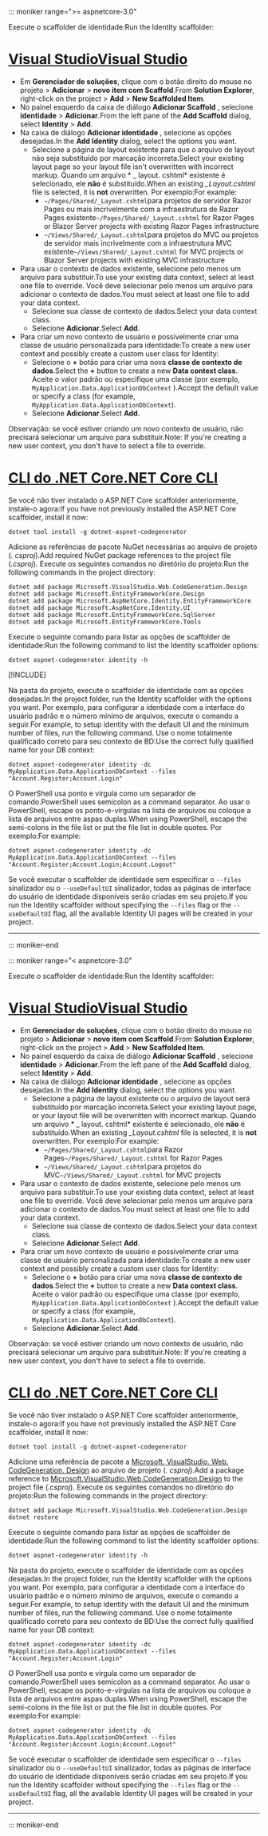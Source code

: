 ::: moniker range=">= aspnetcore-3.0"

<span data-ttu-id="126f7-101">Execute o scaffolder de identidade:</span><span class="sxs-lookup"><span data-stu-id="126f7-101">Run the Identity scaffolder:</span></span>

# <a name="visual-studio"></a>[<span data-ttu-id="126f7-102">Visual Studio</span><span class="sxs-lookup"><span data-stu-id="126f7-102">Visual Studio</span></span>](#tab/visual-studio)

* <span data-ttu-id="126f7-103">Em **Gerenciador de soluções**, clique com o botão direito do mouse no projeto > **Adicionar** > **novo item com Scaffold**.</span><span class="sxs-lookup"><span data-stu-id="126f7-103">From **Solution Explorer**, right-click on the project > **Add** > **New Scaffolded Item**.</span></span>
* <span data-ttu-id="126f7-104">No painel esquerdo da caixa de diálogo **Adicionar Scaffold** , selecione **identidade** > **Adicionar**.</span><span class="sxs-lookup"><span data-stu-id="126f7-104">From the left pane of the **Add Scaffold** dialog, select **Identity** > **Add**.</span></span>
* <span data-ttu-id="126f7-105">Na caixa de diálogo **Adicionar identidade** , selecione as opções desejadas.</span><span class="sxs-lookup"><span data-stu-id="126f7-105">In the **Add Identity** dialog, select the options you want.</span></span>
  * <span data-ttu-id="126f7-106">Selecione a página de layout existente para que o arquivo de layout não seja substituído por marcação incorreta.</span><span class="sxs-lookup"><span data-stu-id="126f7-106">Select your existing layout page so your layout file isn't overwritten with incorrect markup.</span></span> <span data-ttu-id="126f7-107">Quando um arquivo \* \_ layout. cshtml\* existente é selecionado, ele **não** é substituído.</span><span class="sxs-lookup"><span data-stu-id="126f7-107">When an existing *\_Layout.cshtml* file is selected, it is **not** overwritten.</span></span> <span data-ttu-id="126f7-108">Por exemplo:</span><span class="sxs-lookup"><span data-stu-id="126f7-108">For example:</span></span>
    * <span data-ttu-id="126f7-109">`~/Pages/Shared/_Layout.cshtml`para projetos de servidor Razor Pages ou mais incrivelmente com a infraestrutura de Razor Pages existente</span><span class="sxs-lookup"><span data-stu-id="126f7-109">`~/Pages/Shared/_Layout.cshtml` for Razor Pages or Blazor Server projects with existing Razor Pages infrastructure</span></span>
    * <span data-ttu-id="126f7-110">`~/Views/Shared/_Layout.cshtml`para projetos do MVC ou projetos de servidor mais incrivelmente com a infraestrutura MVC existente</span><span class="sxs-lookup"><span data-stu-id="126f7-110">`~/Views/Shared/_Layout.cshtml` for MVC projects or Blazor Server projects with existing MVC infrastructure</span></span>
* <span data-ttu-id="126f7-111">Para usar o contexto de dados existente, selecione pelo menos um arquivo para substituir.</span><span class="sxs-lookup"><span data-stu-id="126f7-111">To use your existing data context, select at least one file to override.</span></span> <span data-ttu-id="126f7-112">Você deve selecionar pelo menos um arquivo para adicionar o contexto de dados.</span><span class="sxs-lookup"><span data-stu-id="126f7-112">You must select at least one file to add your data context.</span></span>
  * <span data-ttu-id="126f7-113">Selecione sua classe de contexto de dados.</span><span class="sxs-lookup"><span data-stu-id="126f7-113">Select your data context class.</span></span>
  * <span data-ttu-id="126f7-114">Selecione **Adicionar**.</span><span class="sxs-lookup"><span data-stu-id="126f7-114">Select **Add**.</span></span>
* <span data-ttu-id="126f7-115">Para criar um novo contexto de usuário e possivelmente criar uma classe de usuário personalizada para identidade:</span><span class="sxs-lookup"><span data-stu-id="126f7-115">To create a new user context and possibly create a custom user class for Identity:</span></span>
  * <span data-ttu-id="126f7-116">Selecione o **+** botão para criar uma nova **classe de contexto de dados**.</span><span class="sxs-lookup"><span data-stu-id="126f7-116">Select the **+** button to create a new **Data context class**.</span></span> <span data-ttu-id="126f7-117">Aceite o valor padrão ou especifique uma classe (por exemplo, `MyApplication.Data.ApplicationDbContext` ).</span><span class="sxs-lookup"><span data-stu-id="126f7-117">Accept the default value or specify a class (for example, `MyApplication.Data.ApplicationDbContext`).</span></span>
  * <span data-ttu-id="126f7-118">Selecione **Adicionar**.</span><span class="sxs-lookup"><span data-stu-id="126f7-118">Select **Add**.</span></span>

<span data-ttu-id="126f7-119">Observação: se você estiver criando um novo contexto de usuário, não precisará selecionar um arquivo para substituir.</span><span class="sxs-lookup"><span data-stu-id="126f7-119">Note: If you're creating a new user context, you don't have to select a file to override.</span></span>

# <a name="net-core-cli"></a>[<span data-ttu-id="126f7-120">CLI do .NET Core</span><span class="sxs-lookup"><span data-stu-id="126f7-120">.NET Core CLI</span></span>](#tab/netcore-cli)

<span data-ttu-id="126f7-121">Se você não tiver instalado o ASP.NET Core scaffolder anteriormente, instale-o agora:</span><span class="sxs-lookup"><span data-stu-id="126f7-121">If you have not previously installed the ASP.NET Core scaffolder, install it now:</span></span>

```dotnetcli
dotnet tool install -g dotnet-aspnet-codegenerator
```

<span data-ttu-id="126f7-122">Adicione as referências de pacote NuGet necessárias ao arquivo de projeto (*. csproj*).</span><span class="sxs-lookup"><span data-stu-id="126f7-122">Add required NuGet package references to the project file (*.csproj*).</span></span> <span data-ttu-id="126f7-123">Execute os seguintes comandos no diretório do projeto:</span><span class="sxs-lookup"><span data-stu-id="126f7-123">Run the following commands in the project directory:</span></span>

```dotnetcli
dotnet add package Microsoft.VisualStudio.Web.CodeGeneration.Design
dotnet add package Microsoft.EntityFrameworkCore.Design
dotnet add package Microsoft.AspNetCore.Identity.EntityFrameworkCore
dotnet add package Microsoft.AspNetCore.Identity.UI
dotnet add package Microsoft.EntityFrameworkCore.SqlServer
dotnet add package Microsoft.EntityFrameworkCore.Tools
```

<span data-ttu-id="126f7-124">Execute o seguinte comando para listar as opções de scaffolder de identidade:</span><span class="sxs-lookup"><span data-stu-id="126f7-124">Run the following command to list the Identity scaffolder options:</span></span>

```dotnetcli
dotnet aspnet-codegenerator identity -h
```

[!INCLUDE[](~/includes/scaffoldTFM.md)]

<span data-ttu-id="126f7-125">Na pasta do projeto, execute o scaffolder de identidade com as opções desejadas.</span><span class="sxs-lookup"><span data-stu-id="126f7-125">In the project folder, run the Identity scaffolder with the options you want.</span></span> <span data-ttu-id="126f7-126">Por exemplo, para configurar a identidade com a interface do usuário padrão e o número mínimo de arquivos, execute o comando a seguir.</span><span class="sxs-lookup"><span data-stu-id="126f7-126">For example, to setup identity with the default UI and the minimum number of files, run the following command.</span></span> <span data-ttu-id="126f7-127">Use o nome totalmente qualificado correto para seu contexto de BD:</span><span class="sxs-lookup"><span data-stu-id="126f7-127">Use the correct fully qualified name for your DB context:</span></span>

```dotnetcli
dotnet aspnet-codegenerator identity -dc MyApplication.Data.ApplicationDbContext --files "Account.Register;Account.Login"
```

<span data-ttu-id="126f7-128">O PowerShell usa ponto e vírgula como um separador de comando.</span><span class="sxs-lookup"><span data-stu-id="126f7-128">PowerShell uses semicolon as a command separator.</span></span> <span data-ttu-id="126f7-129">Ao usar o PowerShell, escape os ponto-e-vírgulas na lista de arquivos ou coloque a lista de arquivos entre aspas duplas.</span><span class="sxs-lookup"><span data-stu-id="126f7-129">When using PowerShell, escape the semi-colons in the file list or put the file list in double quotes.</span></span> <span data-ttu-id="126f7-130">Por exemplo:</span><span class="sxs-lookup"><span data-stu-id="126f7-130">For example:</span></span>

```dotnetcli
dotnet aspnet-codegenerator identity -dc MyApplication.Data.ApplicationDbContext --files "Account.Register;Account.Login;Account.Logout"
```

<span data-ttu-id="126f7-131">Se você executar o scaffolder de identidade sem especificar o `--files` sinalizador ou o `--useDefaultUI` sinalizador, todas as páginas de interface do usuário de identidade disponíveis serão criadas em seu projeto.</span><span class="sxs-lookup"><span data-stu-id="126f7-131">If you run the Identity scaffolder without specifying the `--files` flag or the `--useDefaultUI` flag, all the available Identity UI pages will be created in your project.</span></span>

---

::: moniker-end

::: moniker range="< aspnetcore-3.0"

<span data-ttu-id="126f7-132">Execute o scaffolder de identidade:</span><span class="sxs-lookup"><span data-stu-id="126f7-132">Run the Identity scaffolder:</span></span>

# <a name="visual-studio"></a>[<span data-ttu-id="126f7-133">Visual Studio</span><span class="sxs-lookup"><span data-stu-id="126f7-133">Visual Studio</span></span>](#tab/visual-studio)

* <span data-ttu-id="126f7-134">Em **Gerenciador de soluções**, clique com o botão direito do mouse no projeto > **Adicionar** > **novo item com Scaffold**.</span><span class="sxs-lookup"><span data-stu-id="126f7-134">From **Solution Explorer**, right-click on the project > **Add** > **New Scaffolded Item**.</span></span>
* <span data-ttu-id="126f7-135">No painel esquerdo da caixa de diálogo **Adicionar Scaffold** , selecione **identidade** > **Adicionar**.</span><span class="sxs-lookup"><span data-stu-id="126f7-135">From the left pane of the **Add Scaffold** dialog, select **Identity** > **Add**.</span></span>
* <span data-ttu-id="126f7-136">Na caixa de diálogo **Adicionar identidade** , selecione as opções desejadas.</span><span class="sxs-lookup"><span data-stu-id="126f7-136">In the **Add Identity** dialog, select the options you want.</span></span>
  * <span data-ttu-id="126f7-137">Selecione a página de layout existente ou o arquivo de layout será substituído por marcação incorreta.</span><span class="sxs-lookup"><span data-stu-id="126f7-137">Select your existing layout page, or your layout file will be overwritten with incorrect markup.</span></span> <span data-ttu-id="126f7-138">Quando um arquivo \* \_ layout. cshtml\* existente é selecionado, ele **não** é substituído.</span><span class="sxs-lookup"><span data-stu-id="126f7-138">When an existing *\_Layout.cshtml* file is selected, it is **not** overwritten.</span></span> <span data-ttu-id="126f7-139">Por exemplo:</span><span class="sxs-lookup"><span data-stu-id="126f7-139">For example:</span></span>
    * <span data-ttu-id="126f7-140">`~/Pages/Shared/_Layout.cshtml`para Razor Pages</span><span class="sxs-lookup"><span data-stu-id="126f7-140">`~/Pages/Shared/_Layout.cshtml` for Razor Pages</span></span>
    * <span data-ttu-id="126f7-141">`~/Views/Shared/_Layout.cshtml`para projetos do MVC</span><span class="sxs-lookup"><span data-stu-id="126f7-141">`~/Views/Shared/_Layout.cshtml` for MVC projects</span></span>
* <span data-ttu-id="126f7-142">Para usar o contexto de dados existente, selecione pelo menos um arquivo para substituir.</span><span class="sxs-lookup"><span data-stu-id="126f7-142">To use your existing data context, select at least one file to override.</span></span> <span data-ttu-id="126f7-143">Você deve selecionar pelo menos um arquivo para adicionar o contexto de dados.</span><span class="sxs-lookup"><span data-stu-id="126f7-143">You must select at least one file to add your data context.</span></span>
  * <span data-ttu-id="126f7-144">Selecione sua classe de contexto de dados.</span><span class="sxs-lookup"><span data-stu-id="126f7-144">Select your data context class.</span></span>
  * <span data-ttu-id="126f7-145">Selecione **Adicionar**.</span><span class="sxs-lookup"><span data-stu-id="126f7-145">Select **Add**.</span></span>
* <span data-ttu-id="126f7-146">Para criar um novo contexto de usuário e possivelmente criar uma classe de usuário personalizada para identidade:</span><span class="sxs-lookup"><span data-stu-id="126f7-146">To create a new user context and possibly create a custom user class for Identity:</span></span>
  * <span data-ttu-id="126f7-147">Selecione o **+** botão para criar uma nova **classe de contexto de dados**.</span><span class="sxs-lookup"><span data-stu-id="126f7-147">Select the **+** button to create a new **Data context class**.</span></span> <span data-ttu-id="126f7-148">Aceite o valor padrão ou especifique uma classe (por exemplo, `MyApplication.Data.ApplicationDbContext` ).</span><span class="sxs-lookup"><span data-stu-id="126f7-148">Accept the default value or specify a class (for example, `MyApplication.Data.ApplicationDbContext`).</span></span>
  * <span data-ttu-id="126f7-149">Selecione **Adicionar**.</span><span class="sxs-lookup"><span data-stu-id="126f7-149">Select **Add**.</span></span>

<span data-ttu-id="126f7-150">Observação: se você estiver criando um novo contexto de usuário, não precisará selecionar um arquivo para substituir.</span><span class="sxs-lookup"><span data-stu-id="126f7-150">Note: If you're creating a new user context, you don't have to select a file to override.</span></span>

# <a name="net-core-cli"></a>[<span data-ttu-id="126f7-151">CLI do .NET Core</span><span class="sxs-lookup"><span data-stu-id="126f7-151">.NET Core CLI</span></span>](#tab/netcore-cli)

<span data-ttu-id="126f7-152">Se você não tiver instalado o ASP.NET Core scaffolder anteriormente, instale-o agora:</span><span class="sxs-lookup"><span data-stu-id="126f7-152">If you have not previously installed the ASP.NET Core scaffolder, install it now:</span></span>

```dotnetcli
dotnet tool install -g dotnet-aspnet-codegenerator
```

<span data-ttu-id="126f7-153">Adicione uma referência de pacote a [Microsoft. VisualStudio. Web. CodeGeneration. Design](https://www.nuget.org/packages/Microsoft.VisualStudio.Web.CodeGeneration.Design/) ao arquivo de projeto (*. csproj*).</span><span class="sxs-lookup"><span data-stu-id="126f7-153">Add a package reference to [Microsoft.VisualStudio.Web.CodeGeneration.Design](https://www.nuget.org/packages/Microsoft.VisualStudio.Web.CodeGeneration.Design/) to the project file (*.csproj*).</span></span> <span data-ttu-id="126f7-154">Execute os seguintes comandos no diretório do projeto:</span><span class="sxs-lookup"><span data-stu-id="126f7-154">Run the following commands in the project directory:</span></span>

```dotnetcli
dotnet add package Microsoft.VisualStudio.Web.CodeGeneration.Design
dotnet restore
```

<span data-ttu-id="126f7-155">Execute o seguinte comando para listar as opções de scaffolder de identidade:</span><span class="sxs-lookup"><span data-stu-id="126f7-155">Run the following command to list the Identity scaffolder options:</span></span>

```dotnetcli
dotnet aspnet-codegenerator identity -h
```

<span data-ttu-id="126f7-156">Na pasta do projeto, execute o scaffolder de identidade com as opções desejadas.</span><span class="sxs-lookup"><span data-stu-id="126f7-156">In the project folder, run the Identity scaffolder with the options you want.</span></span> <span data-ttu-id="126f7-157">Por exemplo, para configurar a identidade com a interface do usuário padrão e o número mínimo de arquivos, execute o comando a seguir.</span><span class="sxs-lookup"><span data-stu-id="126f7-157">For example, to setup identity with the default UI and the minimum number of files, run the following command.</span></span> <span data-ttu-id="126f7-158">Use o nome totalmente qualificado correto para seu contexto de BD:</span><span class="sxs-lookup"><span data-stu-id="126f7-158">Use the correct fully qualified name for your DB context:</span></span>

```dotnetcli
dotnet aspnet-codegenerator identity -dc MyApplication.Data.ApplicationDbContext --files "Account.Register;Account.Login"
```

<span data-ttu-id="126f7-159">O PowerShell usa ponto e vírgula como um separador de comando.</span><span class="sxs-lookup"><span data-stu-id="126f7-159">PowerShell uses semicolon as a command separator.</span></span> <span data-ttu-id="126f7-160">Ao usar o PowerShell, escape os ponto-e-vírgulas na lista de arquivos ou coloque a lista de arquivos entre aspas duplas.</span><span class="sxs-lookup"><span data-stu-id="126f7-160">When using PowerShell, escape the semi-colons in the file list or put the file list in double quotes.</span></span> <span data-ttu-id="126f7-161">Por exemplo:</span><span class="sxs-lookup"><span data-stu-id="126f7-161">For example:</span></span>

```dotnetcli
dotnet aspnet-codegenerator identity -dc MyApplication.Data.ApplicationDbContext --files "Account.Register;Account.Login;Account.Logout"
```

<span data-ttu-id="126f7-162">Se você executar o scaffolder de identidade sem especificar o `--files` sinalizador ou o `--useDefaultUI` sinalizador, todas as páginas de interface do usuário de identidade disponíveis serão criadas em seu projeto.</span><span class="sxs-lookup"><span data-stu-id="126f7-162">If you run the Identity scaffolder without specifying the `--files` flag or the `--useDefaultUI` flag, all the available Identity UI pages will be created in your project.</span></span>

---

::: moniker-end
